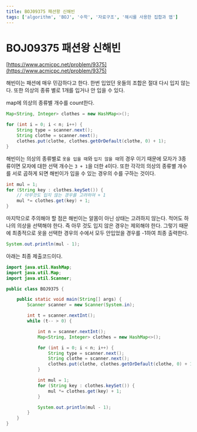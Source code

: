 ```yaml
---
title: BOJ09375 패션왕 신해빈
tags: ['algorithm', 'BOJ', '수학', '자료구조', '해시를 사용한 집합과 맵']
---
```


# BOJ09375 패션왕 신해빈

[https://www.acmicpc.net/problem/9375](https://www.acmicpc.net/problem/9375)

해빈이는 패션에 매우 민감하다고 한다. 한번 입었던 옷들의 조합은 절대 다시 입지 않는다. 또한 의상의 종류 별로 1개를 입거나 안 입을 수 있다.

map에 의상의 종류별 개수를 count한다.

```java
Map<String, Integer> clothes = new HashMap<>();

for (int i = 0; i < n; i++) {
    String type = scanner.next();
    String clothe = scanner.next();
    clothes.put(clothe, clothes.getOrDefault(clothe, 0) + 1);
}
```

해빈이는 의상의 종류별로 `옷을 입을 때`와 `입지 않을 때`의 경우 이기 때문에 모자가 3종류이면 모자에 대한 선택 개수는 `3 + 1`을 더한 `4`이다. 
또한 각각의 의상의 종류별 개수를 서로 곱하게 되면 해빈이가 입을 수 있는 경우의 수를 구하는 것이다.

```java
int mul = 1;
for (String key : clothes.keySet()) {
    // 아무것도 입지 않는 경우를 고려하여 + 1
    mul *= clothes.get(key) + 1; 
}
```

마지막으로 주의해야 할 점은 해빈이는 알몸이 아닌 상태는 고려하지 않는다. 적어도 하나의 의상을 선택해야 한다. 즉 아무 것도 입지 않은 경우는 제외해야 한다.
그렇기 때문에 최종적으로 옷을 선택한 경우의 수에서 모두 안입었을 경우를 -1하여 최종 출력한다.

```java
System.out.println(mul - 1);
```

아래는 최종 제출코드이다.

```java
import java.util.HashMap;
import java.util.Map;
import java.util.Scanner;

public class BOJ9375 {

    public static void main(String[] args) {
        Scanner scanner = new Scanner(System.in);

        int t = scanner.nextInt();
        while (t-- > 0) {

            int n = scanner.nextInt();
            Map<String, Integer> clothes = new HashMap<>();

            for (int i = 0; i < n; i++) {
                String type = scanner.next();
                String clothe = scanner.next();
                clothes.put(clothe, clothes.getOrDefault(clothe, 0) + 1);
            }

            int mul = 1;
            for (String key : clothes.keySet()) {
                mul *= clothes.get(key) + 1;
            }

            System.out.println(mul - 1);
        }
    }
}
```

<TagLinks />